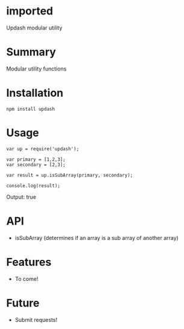 # imported
Updash modular utility

# Summary
Modular utility functions

# Installation
```
npm install updash
```

# Usage
```
var up = require('updash');

var primary = [1,2,3];
var secondary = [2,3];

var result = up.isSubArray(primary, secondary);

console.log(result);
```
Output: true

# API
- isSubArray  (determines if an array is a sub array of another array)

# Features
- To come!

# Future
- Submit requests!
